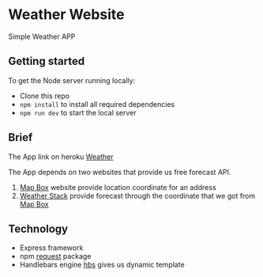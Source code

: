 # Weather Website
Simple Weather APP

## Getting started
To get the Node server running locally:

- Clone this repo
- ``npm install`` to install all required dependencies
- ``npm run dev`` to start the local server

## Brief
The App link on heroku [Weather](https://hussein-weather-app.herokuapp.com/ "Weather App")

The App depends on two websites that provide us free forecast API.

1. [Map Box](https://www.mapbox.com/ "Mapbox") website provide location coordinate for an address
2. [Weather Stack](https://weatherstack.com/ "weatherstack") provide forecast through the coordinate that we got from [Map Box](https://www.mapbox.com/ "Mapbox")

## 

## Technology

-  Express framework
-  npm [request](https://www.npmjs.com/package/request) package
-  Handlebars engine [hbs](https://www.npmjs.com/package/hbs "npm package") gives us dynamic template
